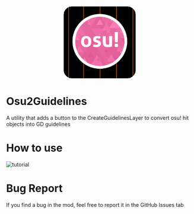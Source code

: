 <p align=center>
  <img src="logo.png" alt="GDH Logo" width=200 />
</p>

# Osu2Guidelines
A utility that adds a button to the CreateGuidelinesLayer to convert osu! hit objects into GD guidelines

# How to use
![tutorial](tutorial.gif)

# Bug Report
If you find a bug in the mod, feel free to report it in the GitHub Issues tab